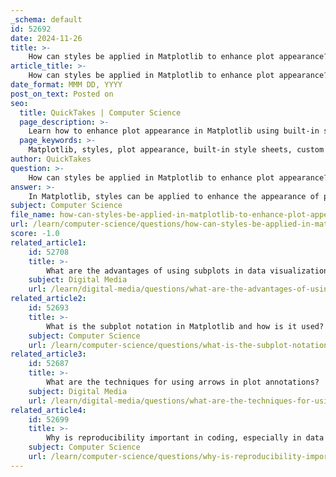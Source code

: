 ```yaml
---
_schema: default
id: 52692
date: 2024-11-26
title: >-
    How can styles be applied in Matplotlib to enhance plot appearance?
article_title: >-
    How can styles be applied in Matplotlib to enhance plot appearance?
date_format: MMM DD, YYYY
post_on_text: Posted on
seo:
  title: QuickTakes | Computer Science
  page_description: >-
    Learn how to enhance plot appearance in Matplotlib using built-in style sheets, custom styles, runtime configuration parameters, and effective customization techniques.
  page_keywords: >-
    Matplotlib, styles, plot appearance, built-in style sheets, custom style files, runtime configuration parameters, rcParams, plot customization, visual consistency, data visualization
author: QuickTakes
question: >-
    How can styles be applied in Matplotlib to enhance plot appearance?
answer: >-
    In Matplotlib, styles can be applied to enhance the appearance of plots significantly. Here are the key methods and techniques for applying styles in Matplotlib:\n\n1. **Built-in Style Sheets**: Matplotlib comes with 26 pre-defined style sheets that can be easily applied to any plot. You can view the available styles by using the following code:\n   ```python\n   import matplotlib.pyplot as plt\n   print(plt.style.available)\n   ```\n   To apply a style, use the `plt.style.use()` function. For example, to use the 'seaborn' style, you would write:\n   ```python\n   plt.style.use('seaborn')\n   ```\n\n2. **Custom Style Files**: You can create your own style files with a `.mplstyle` extension and save them in the Matplotlib style library. This allows for personalized styling that can be reused across different projects. To apply your custom style, you would again use `plt.style.use()` with the name of your style file.\n\n3. **Runtime Configuration Parameters (rcParams)**: You can modify the default settings of Matplotlib directly in your script using `matplotlib.rcParams`. This allows for fine-tuning of various plot elements such as colors, fonts, and line styles. For example:\n   ```python\n   import matplotlib as mpl\n   mpl.rcParams['lines.linewidth'] = 2\n   mpl.rcParams['lines.color'] = 'blue'\n   ```\n\n4. **Combining Styles**: You can also combine styles by applying multiple styles in sequence. If you want to apply a specific style while retaining some of the current settings, you can do so by using:\n   ```python\n   plt.style.use('seaborn-darkgrid')\n   ```\n\n5. **Customization of Plot Elements**: When styling plots, it’s essential to pay attention to individual plot elements such as titles, labels, and legends. For instance, you can customize the title font size and color:\n   ```python\n   plt.title('My Plot Title', fontsize=16, color='darkred')\n   ```\n\n6. **Visual Consistency**: Using styles helps maintain a consistent look across different plots, which is crucial for presentations and publications. Each style alters the main visual aspects of the plot, including tick marks, legends, and labels.\n\nBy utilizing these methods, you can create visually appealing and informative plots that effectively communicate your data. The significance of customizing plots with Matplotlib extends beyond aesthetics; it enhances data interpretation and decision-making processes.
subject: Computer Science
file_name: how-can-styles-be-applied-in-matplotlib-to-enhance-plot-appearance.md
url: /learn/computer-science/questions/how-can-styles-be-applied-in-matplotlib-to-enhance-plot-appearance
score: -1.0
related_article1:
    id: 52708
    title: >-
        What are the advantages of using subplots in data visualization?
    subject: Digital Media
    url: /learn/digital-media/questions/what-are-the-advantages-of-using-subplots-in-data-visualization
related_article2:
    id: 52693
    title: >-
        What is the subplot notation in Matplotlib and how is it used?
    subject: Computer Science
    url: /learn/computer-science/questions/what-is-the-subplot-notation-in-matplotlib-and-how-is-it-used
related_article3:
    id: 52687
    title: >-
        What are the techniques for using arrows in plot annotations?
    subject: Digital Media
    url: /learn/digital-media/questions/what-are-the-techniques-for-using-arrows-in-plot-annotations
related_article4:
    id: 52699
    title: >-
        Why is reproducibility important in coding, especially in data visualization?
    subject: Computer Science
    url: /learn/computer-science/questions/why-is-reproducibility-important-in-coding-especially-in-data-visualization
---
```


&nbsp;